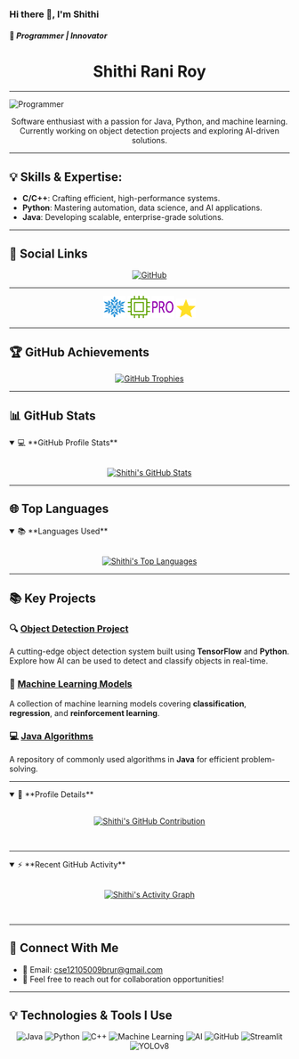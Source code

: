 ### Hi there 👋, I'm Shithi

#### 🌟 ***Programmer | Innovator***

<h1 align="center">Shithi Rani Roy</h1>

---

![Programmer](https://arturssmirnovs.github.io/github-profile-readme-generator/images/banner.png)

<p align="center">Software enthusiast with a passion for Java, Python, and machine learning. Currently working on object detection projects and exploring AI-driven solutions.</p>

---

## 💡 **Skills & Expertise**:

- **C/C++**: Crafting efficient, high-performance systems.
- **Python**: Mastering automation, data science, and AI applications.
- **Java**: Developing scalable, enterprise-grade solutions.

---

## 🔗 **Social Links**

<p align="center">
  <a href="https://github.com/Shithi14"><img src="https://img.shields.io/badge/-GitHub-%23121011?style=flat-square&logo=github&logoColor=white" alt="GitHub"></a>
</p>

---

<p align="center">
  <a href='https://archiveprogram.github.com/'><img src='https://raw.githubusercontent.com/acervenky/animated-github-badges/master/assets/acbadge.gif' width='40' height='40'></a>
  <a href='https://docs.github.com/en/developers'><img src='https://raw.githubusercontent.com/acervenky/animated-github-badges/master/assets/devbadge.gif' width='40' height='40'></a>
  <a href='https://github.com/pricing'><img src='https://raw.githubusercontent.com/acervenky/animated-github-badges/master/assets/pro.gif' width='40' height='40'></a>
  <a href='https://stars.github.com/'><img src='https://raw.githubusercontent.com/acervenky/animated-github-badges/master/assets/starbadge.gif' width='35' height='35'></a>
</p>

---

## 🏆 **GitHub Achievements**

<p align="center">
  <a href="https://github.com/ryo-ma/github-profile-trophy">
    <img src="https://github-profile-trophy.vercel.app/?username=Shithi14&theme=gruvbox&column=8" alt="GitHub Trophies">
  </a>
</p>

---

## 📊 **GitHub Stats**

<details open> 
  <summary>💻 **GitHub Profile Stats**</summary> 
  <br/> 
  <p align="center"> 
    <a href="https://github.com/Shithi14"> 
      <img alt="Shithi's GitHub Stats" src="https://github-readme-stats.vercel.app/api?username=Shithi14&show_icons=true&count_private=true&theme=tokyonight&hide_border=true&bg_color=0D1117&title_color=58A6FF&icon_color=F8D866" height="192px"/> 
    </a> 
  </p> 
</details>

---

## 🌐 **Top Languages**

<details open> 
  <summary>📚 **Languages Used**</summary> 
  <br/> 
  <p align="center"> 
    <a href="https://github.com/Shithi14"> 
      <img alt="Shithi's Top Languages" src="https://github-readme-stats.vercel.app/api/top-langs/?username=Shithi14&langs_count=8&layout=compact&theme=tokyonight&hide_border=true&bg_color=0D1117&title_color=58A6FF&icon_color=F8D866" height="192px"/> 
    </a> 
  </p> 
</details>

---

## 📚 **Key Projects**

### 🔍 [Object Detection Project](https://github.com/Shithi14/Object-Detection)

A cutting-edge object detection system built using **TensorFlow** and **Python**. Explore how AI can be used to detect and classify objects in real-time.

### 🧠 [Machine Learning Models](https://github.com/Shithi14/Machine-Learning-Models)

A collection of machine learning models covering **classification**, **regression**, and **reinforcement learning**.

### 💻 [Java Algorithms](https://github.com/Shithi14/Java-Algorithms)

A repository of commonly used algorithms in **Java** for efficient problem-solving.

---

<details open> 
  <summary>📌 **Profile Details**</summary> 
  <br/>
  <p align="center">
    <a href="https://github.com/Shithi14">
      <img src="https://github-profile-summary-cards.vercel.app/api/cards/profile-details?username=Shithi14&theme=tokyonight" alt="Shithi's GitHub Contribution"/>
    </a>
  </p>
  <br/>
</details>

---

<details open> 
  <summary>⚡️ **Recent GitHub Activity**</summary> 
  <br/>
  <p align="center">
    <a href="https://github-readme-activity-graph.vercel.app/graph?username=Shithi14&bg_color=0D1117&color=58A6FF&line=F85D7F&point=FFFFFF&hide_border=true">
      <img alt="Shithi's Activity Graph" src="https://github-readme-activity-graph.vercel.app/graph?username=Shithi14&bg_color=0D1117&color=58A6FF&line=F85D7F&point=FFFFFF&hide_border=true"/>
    </a>
  </p>
  <br/>
</details>

---

## 📢 **Connect With Me**


- 📧 Email: [cse12105009brur@gmail.com](mailto:cse12105009brur@gmail.com)
- 💬 Feel free to reach out for collaboration opportunities!


---

## 💡 **Technologies & Tools I Use**

<p align="center">
  <img alt="Java" src="https://img.shields.io/badge/Java-%23F8B40A.svg?&style=for-the-badge&logo=java&logoColor=white" />
  <img alt="Python" src="https://img.shields.io/badge/Python-%233776AB.svg?&style=for-the-badge&logo=python&logoColor=white" />
  <img alt="C++" src="https://img.shields.io/badge/C%2B%2B-%2300599C.svg?&style=for-the-badge&logo=c%2B%2B&logoColor=white" />
  <img alt="Machine Learning" src="https://img.shields.io/badge/Machine_Learning-%23007ACC.svg?&style=for-the-badge&logo=python&logoColor=white" />
  <img alt="AI" src="https://img.shields.io/badge/AI-%23007ACC.svg?&style=for-the-badge&logo=openai&logoColor=white" />
  <img alt="GitHub" src="https://img.shields.io/badge/GitHub-%23121011.svg?&style=for-the-badge&logo=github&logoColor=white" />
  <img alt="Streamlit" src="https://img.shields.io/badge/Streamlit-%23398D49.svg?&style=for-the-badge&logo=streamlit&logoColor=white" />
  <img alt="YOLOv8" src="https://img.shields.io/badge/YOLOv8-%232D3748.svg?&style=for-the-badge&logo=python&logoColor=white" />
</p>

